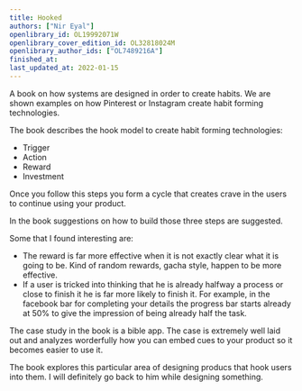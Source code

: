 ```yaml
---
title: Hooked
authors: ["Nir Eyal"]
openlibrary_id: OL19992071W
openlibrary_cover_edition_id: OL32818024M
openlibrary_author_ids: ["OL7489216A"]
finished_at:
last_updated_at: 2022-01-15
---
```


A book on how systems are designed in order to create habits. We are shown examples on how Pinterest or Instagram create habit forming technologies.

The book describes the hook model to create habit forming technologies:

- Trigger
- Action
- Reward
- Investment

Once you follow this steps you form a cycle that creates crave in the users to continue using your product.

In the book suggestions on how to build those three steps are suggested.

Some that I found interesting are:

- The reward is far more effective when it is not exactly clear what it is going to be. Kind of random rewards, gacha style, happen to be more effective.
- If a user is tricked into thinking that he is already halfway a process or close to finish it he is far more likely to finish it. For example, in the facebook bar for completing your details the progress bar starts already at 50% to give the impression of being already half the task.

The case study in the book is a bible app. The case is extremely well laid out and analyzes worderfully how you can embed cues to your product so it becomes easier to use it.

The book explores this particular area of designing producs that hook users into them. I will definitely go back to him while designing something.
